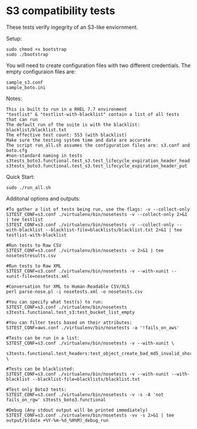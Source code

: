 S3 compatibility tests
========================

These tests verify ingegrity of an S3-like enviornment.

Setup:

	sudo chmod +x bootstrap
	sudo ./bootstrap

You will need to create configuration files with two different credentials. The empty configuraion files are:

	sample_s3.conf
	sample_boto.ini
	
Notes:

	This is built to run in a RHEL 7.7 environment
	"testlist" & "testlist-with-blacklist" contain a list of all tests that can run
	The default run of the suite is with the blacklist: blacklist/blacklist.txt
	The effective test count: 553 (with blacklist)
	Make sure the testing system time and date are accurate
	The script run_all.sh assumes the configuration files are: s3.conf and boto.cfg
	#non-standard naming in tests
	s3tests_boto3.functional.test_s3.test_lifecycle_expiration_header_head
	s3tests_boto3.functional.test_s3.test_lifecycle_expiration_header_put
	
Quick Start:
	
	sudo ./run_all.sh
	
Additonal options and outputs:

	#To gather a list of tests being run, use the flags: -v --collect-only
	S3TEST_CONF=s3.conf ./virtualenv/bin/nosetests -v --collect-only 2>&1 | tee testlist
	S3TEST_CONF=s3.conf ./virtualenv/bin/nosetests -v --collect-only --with-blacklist --blacklist-file=blacklists/blacklist.txt 2>&1 | tee testlist-with-blacklist
	
	#Run tests to Raw CSV
	S3TEST_CONF=s3.conf ./virtualenv/bin/nosetests -v 2>&1 | tee nosetestresults.csv
	
	#Run tests to Raw XML
	S3TEST_CONF=s3.conf ./virtualenv/bin/nosetests -v --with-xunit --xunit-file=nosetests.xml
	
	#Conversation for XML to Human-Readable CSV/XLS
	perl parse-nose.pl -i nosetests.xml -o nosetests.csv

	#You can specify what test(s) to run:
	S3TEST_CONF=s3.conf ./virtualenv/bin/nosetests s3tests.functional.test_s3:test_bucket_list_empty

	#You can filter tests based on their attributes:
	S3TEST_CONF=aws.conf ./virtualenv/bin/nosetests -a '!fails_on_aws'

	#Tests can be run in a list:
	S3TEST_CONF=s3.conf ./virtualenv/bin/nosetests -v --with-xunit \
		s3tests.functional.test_headers:test_object_create_bad_md5_invalid_short \
		
	#Tests can be blacklisted:
	S3TEST_CONF=s3.conf ./virtualenv/bin/nosetests -v --with-xunit --with-blacklist --blacklist-file=blacklists/blacklist.txt
	
	#Test only Boto3 tests:
	S3TEST_CONF=s3.conf ./virtualenv/bin/nosetests -v -s -A 'not fails_on_rgw' s3tests_boto3.functional
		
	#Debug (Any stdout output will be printed immediately)
	S3TEST_CONF=s3.conf ./virtualenv/bin/nosetests -vv -s 2>&1 | tee output/$(date +%Y-%m-%d_%H%M)_debug_run
